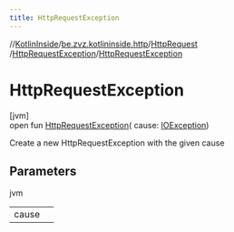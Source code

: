 ```yaml
---
title: HttpRequestException
---
```

//[KotlinInside](../../../../index.html)/[be.zvz.kotlininside.http](../../index.html)/[HttpRequest](../index.html)
/[HttpRequestException](index.html)/[HttpRequestException](-http-request-exception.html)

# HttpRequestException

[jvm]\
open fun [HttpRequestException](-http-request-exception.html)(
cause: [IOException](https://docs.oracle.com/javase/7/docs/api/java/io/IOException.html))

Create a new HttpRequestException with the given cause

## Parameters

jvm

| | |
|---|---|
| cause |  |




